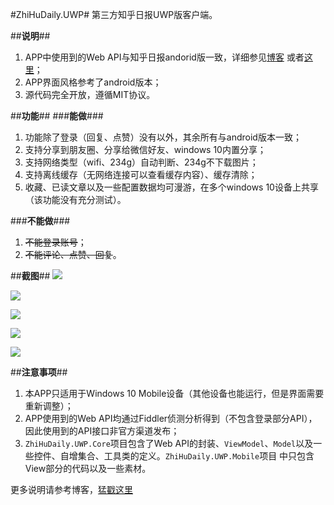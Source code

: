 #ZhiHuDaily.UWP#
第三方知乎日报UWP版客户端。

##**说明**##
1. APP中使用到的Web API与知乎日报andorid版一致，详细参见[博客](http://www.cnblogs.com/xiaozhi_5638/p/5056217.html)
或者[这里](https://github.com/sherlockchou86/ZhiHuDaily.UWP/blob/master/ZhiHuDaily.UWP.Core/Https/ServiceURL.cs)；
2. APP界面风格参考了android版本；
3. 源代码完全开放，遵循MIT协议。

##**功能**##
###**能做**###
1. 功能除了登录（回复、点赞）没有以外，其余所有与android版本一致；
2. 支持分享到朋友圈、分享给微信好友、windows 10内置分享；
3. 支持网络类型（wifi、234g）自动判断、234g不下载图片；
4. 支持离线缓存（无网络连接可以查看缓存内容）、缓存清除；
5. 收藏、已读文章以及一些配置数据均可漫游，在多个windows 10设备上共享（该功能没有充分测试）。

###**不能做**###
1. ~~不能登录账号~~；
2. ~~不能评论、点赞、回复~~。

##**截图**##
![](https://raw.githubusercontent.com/sherlockchou86/ZhiHuDaily.UWP/master/screenshots/wp_ss_20160101_0002.png)

![](https://raw.githubusercontent.com/sherlockchou86/ZhiHuDaily.UWP/master/screenshots/wp_ss_20160101_0003.png)

![](https://raw.githubusercontent.com/sherlockchou86/ZhiHuDaily.UWP/master/screenshots/wp_ss_20160101_0004.png)

![](https://raw.githubusercontent.com/sherlockchou86/ZhiHuDaily.UWP/master/screenshots/wp_ss_20160101_0005.png)

![](https://raw.githubusercontent.com/sherlockchou86/ZhiHuDaily.UWP/master/screenshots/wp_ss_20160101_0006.png)

##**注意事项**##

1. 本APP只适用于Windows 10 Mobile设备（其他设备也能运行，但是界面需要重新调整）；
2. APP使用到的Web API均通过Fiddler侦测分析得到（不包含登录部分API），因此使用到的API接口非官方渠道发布；
3. `ZhiHuDaily.UWP.Core`项目包含了Web API的封装、`ViewModel`、`Model`以及一些控件、自增集合、工具类的定义。`ZhiHuDaily.UWP.Mobile`项目
中只包含View部分的代码以及一些素材。

更多说明请参考博客，[猛戳这里](http://www.cnblogs.com/xiaozhi_5638/p/5093438.html)